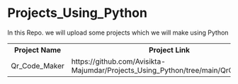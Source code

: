 # Projects_Using_Python
In this Repo. we will upload some projects which we will make using Python
<table>
  <tr>
    <th><b>Project Name</b></th>
    <th><b>Project Link</b></th>
  </tr>
  <tr>
    <td>Qr_Code_Maker</td>
    <td> https://github.com/Avisikta-Majumdar/Projects_Using_Python/tree/main/QrCodeMaker</td>
  </tr>
  </table>
